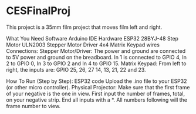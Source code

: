 # CESFinalProj
This project is a 35mm film project that moves film left and right.

What You Need
Software
Arduino IDE
Hardware
ESP32
28BYJ-48 Step Motor
ULN2003 Stepper Motor Driver
4x4 Matrix Keypad
wires
Connections:
Stepper Motor/Driver: The power and ground are connected to 5V power and ground on the breadboard. In 1 is connected to GPIO 4, In 2 to GPIO 0, In 3 to GPIO 2 and In 4 to GPIO 15.
Matrix Keypad: From left to right, the inputs are: GPIO 25, 26, 27 14, 13, 21, 22 and 23. 

How To Run (Step by Step):
ESP32 code
Upload the .ino file to your ESP32 (or other micro controller).
Physical Projector:
Make sure that the first frame of your negative is the one in view.
First input the number of frames, total, on your negative strip. 
End all inputs with a *.
All numbers following will the frame number to view.
